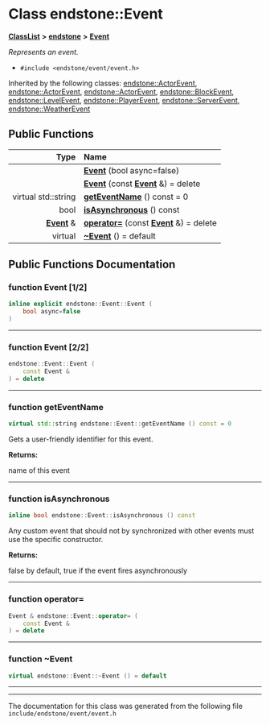 

# Class endstone::Event



[**ClassList**](annotated.md) **>** [**endstone**](namespaceendstone.md) **>** [**Event**](classendstone_1_1Event.md)



_Represents an event._ 

* `#include <endstone/event/event.h>`





Inherited by the following classes: [endstone::ActorEvent](classendstone_1_1ActorEvent.md),  [endstone::ActorEvent](classendstone_1_1ActorEvent.md),  [endstone::ActorEvent](classendstone_1_1ActorEvent.md),  [endstone::BlockEvent](classendstone_1_1BlockEvent.md),  [endstone::LevelEvent](classendstone_1_1LevelEvent.md),  [endstone::PlayerEvent](classendstone_1_1PlayerEvent.md),  [endstone::ServerEvent](classendstone_1_1ServerEvent.md),  [endstone::WeatherEvent](classendstone_1_1WeatherEvent.md)
































## Public Functions

| Type | Name |
| ---: | :--- |
|   | [**Event**](#function-event-12) (bool async=false) <br> |
|   | [**Event**](#function-event-22) (const [**Event**](classendstone_1_1Event.md) &) = delete<br> |
| virtual std::string | [**getEventName**](#function-geteventname) () const = 0<br> |
|  bool | [**isAsynchronous**](#function-isasynchronous) () const<br> |
|  [**Event**](classendstone_1_1Event.md) & | [**operator=**](#function-operator) (const [**Event**](classendstone_1_1Event.md) &) = delete<br> |
| virtual  | [**~Event**](#function-event) () = default<br> |




























## Public Functions Documentation




### function Event [1/2]

```C++
inline explicit endstone::Event::Event (
    bool async=false
) 
```




<hr>



### function Event [2/2]

```C++
endstone::Event::Event (
    const Event &
) = delete
```




<hr>



### function getEventName 

```C++
virtual std::string endstone::Event::getEventName () const = 0
```



Gets a user-friendly identifier for this event.




**Returns:**

name of this event 





        

<hr>



### function isAsynchronous 

```C++
inline bool endstone::Event::isAsynchronous () const
```



Any custom event that should not by synchronized with other events must use the specific constructor.




**Returns:**

false by default, true if the event fires asynchronously 





        

<hr>



### function operator= 

```C++
Event & endstone::Event::operator= (
    const Event &
) = delete
```




<hr>



### function ~Event 

```C++
virtual endstone::Event::~Event () = default
```




<hr>

------------------------------
The documentation for this class was generated from the following file `include/endstone/event/event.h`


